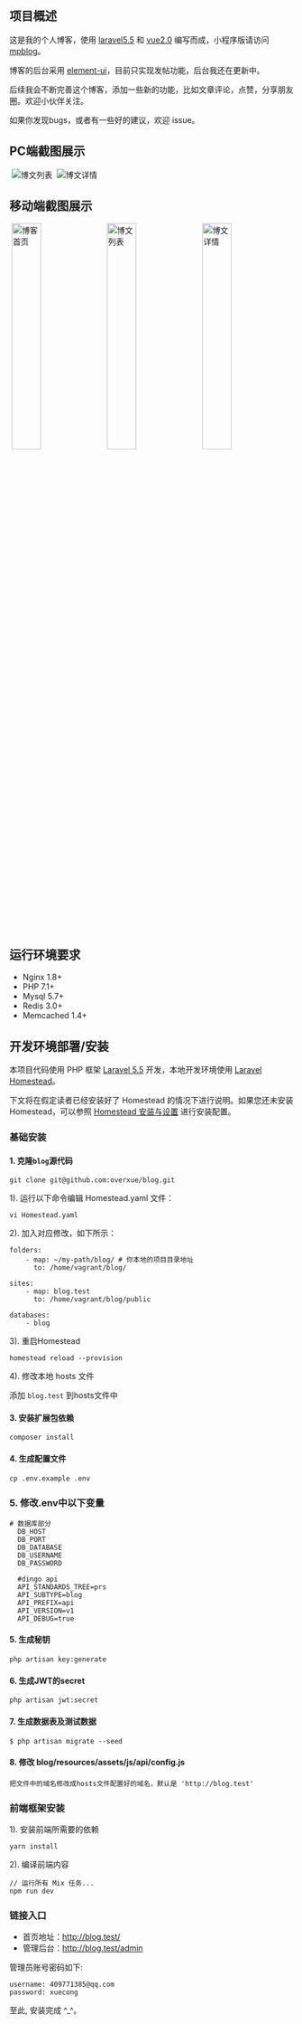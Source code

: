 
## 项目概述

这是我的个人博客，使用 [laravel5.5](https://laravel.com/) 和 [vue2.0](https://cn.vuejs.org/) 编写而成，小程序版请访问 [mpblog](https://github.com/overxue/mpblog)。

博客的后台采用 [element-ui](http://element-cn.eleme.io/)，目前只实现发帖功能，后台我还在更新中。

后续我会不断完善这个博客，添加一些新的功能，比如文章评论，点赞，分享朋友圈。欢迎小伙伴关注。

如果你发现bugs，或者有一些好的建议，欢迎 issue。

## PC端截图展示
<p>
  <img alt="博文列表" src="http://p5vnm2kox.bkt.clouddn.com/github/pcblog.jpg" />
  <img alt="博文详情" src="http://p5vnm2kox.bkt.clouddn.com/github/pc-detail.jpg" />
</p>

## 移动端截图展示
<p>
  <img alt="博客首页" src="http://p5vnm2kox.bkt.clouddn.com/github/mobile-index.jpg" width="32%" />
  <img alt="博文列表" src="http://p5vnm2kox.bkt.clouddn.com/github/mobile-blog.jpg" width="32%"/>
  <img alt="博文详情" src="http://p5vnm2kox.bkt.clouddn.com/github/mobile-detail.png" width="32%" />
</p>

## 运行环境要求

- Nginx 1.8+
- PHP 7.1+
- Mysql 5.7+
- Redis 3.0+
- Memcached 1.4+

## 开发环境部署/安装

本项目代码使用 PHP 框架 [Laravel 5.5](https://d.laravel-china.org/docs/5.5/) 开发，本地开发环境使用 [Laravel Homestead](https://d.laravel-china.org/docs/5.5/homestead)。

下文将在假定读者已经安装好了 Homestead 的情况下进行说明。如果您还未安装 Homestead，可以参照 [Homestead 安装与设置](https://laravel-china.org/docs/5.5/homestead#installation-and-setup) 进行安装配置。

### 基础安装

#### 1. 克隆`blog`源代码

```
git clone git@github.com:overxue/blog.git
```

1). 运行以下命令编辑 Homestead.yaml 文件：

```shell
vi Homestead.yaml
```

2). 加入对应修改，如下所示：

```
folders:
    - map: ~/my-path/blog/ # 你本地的项目目录地址
      to: /home/vagrant/blog/

sites:
    - map: blog.test
      to: /home/vagrant/blog/public

databases:
    - blog
```

3). 重启Homestead

```shell
homestead reload --provision
```

4). 修改本地 hosts 文件

添加 `blog.test` 到hosts文件中

#### 3. 安装扩展包依赖

    composer install

#### 4. 生成配置文件

```
cp .env.example .env
```

### 5. 修改.env中以下变量

 ```
 # 数据库部分
   DB_HOST
   DB_PORT
   DB_DATABASE
   DB_USERNAME
   DB_PASSWORD

   #dingo api
   API_STANDARDS_TREE=prs
   API_SUBTYPE=blog
   API_PREFIX=api
   API_VERSION=v1
   API_DEBUG=true
 ```
 
#### 5. 生成秘钥

```shell
php artisan key:generate
```

#### 6. 生成JWT的secret

```shell
php artisan jwt:secret
```

#### 7. 生成数据表及测试数据

```shell
$ php artisan migrate --seed
```

#### 8. 修改 blog/resources/assets/js/api/config.js

```
把文件中的域名修改成hosts文件配置好的域名，默认是 'http://blog.test'
```

### 前端框架安装

1). 安装前端所需要的依赖

```shell
yarn install
```

2). 编译前端内容

```shell
// 运行所有 Mix 任务...
npm run dev
```

### 链接入口

* 首页地址：http://blog.test/
* 管理后台：http://blog.test/admin

管理员账号密码如下:

```
username: 409771385@qq.com
password: xuecong
```

至此, 安装完成 ^_^。
